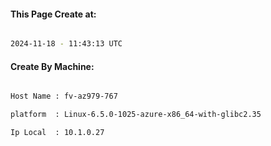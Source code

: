 
   
#### This Page Create at:

```bash

2024-11-18 - 11:43:13 UTC

```

#### Create By Machine:

```bash

Host Name : fv-az979-767

platform  : Linux-6.5.0-1025-azure-x86_64-with-glibc2.35

Ip Local  : 10.1.0.27

```

